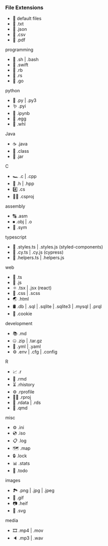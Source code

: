 ### File Extensions

- 📄 default files
- 📝 .txt
- 💾 .json
- 📗 .csv
- 📕 .pdf

programming

- 🐚 .sh | .bash
- 🦩 .swift
- 💎 .rb
- 🦀 .rs
- 🦫 .go

python

- 🐍 .py | .py3
- 🪱 .pyi
- 📓 .ipynb
- 🥚 .egg
- 🛞 .whl

Java

- ☕️ .java
- 🎃 .class
- 🍯 .jar

C

- 🏎 .c | .cpp
- 🤠 .h | .hpp
- #️⃣ .cs
- 👷‍♂️ .csproj

assembly

- 🔠 .asm
- ⏹ .obj | .o
- 🔣 .sym

typescript

- 💅 .styles.ts | .styles.js (styled-components)
- 🌲 .cy.ts | .cy.js (cypress)
- 🦮 .helpers.ts | .helpers.js

web

- 📘 .ts
- 📒 .js
- ⚛️ .tsx | .jsx (react)
- 💅 .css | .scss
- 🌏 .html
- 🛢 .db | .sql | .sqlite | .sqlite3 | .mysql | .prql
- 🍪 .cookie

development

- 📚 .md
- 🤐 .zip | .tar.gz
- 🚀 .yml | .yaml
- ⚙️ .env | .cfg | .config

R

- 📈 .r
- 📓 .rmd
- ⏳ .rhistory
- ⚙️ .rprofile
- 👷‍♂️ .rproj
- 💾 .rdata | .rds
- 📘 .qmd

misc

- ⚙️ .ini
- 💿 .iso
- 📋 .log
- 🗺 .map
- 🔒 .lock
- 📊 .stats
- 🔘 .todo

images

- 🏞 .png | .jpg | .jpeg
- 💃 .gif
- 📷 .heif
- 🎨 .svg

media

- 🎞 .mp4 | .mov
- 🔈 .mp3 | .wav

#
